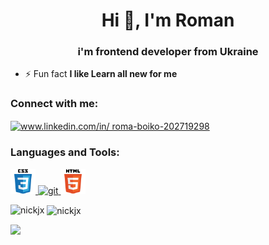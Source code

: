 <h1 align="center">Hi 👋, I'm Roman</h1>
<h3 align="center">i'm frontend developer from Ukraine</h3>

- ⚡ Fun fact **I like Learn all new for me**

<h3 align="left">Connect with me:</h3>
<p align="left">
<a href="https://linkedin.com/in/www.linkedin.com/in/ roma-boiko-202719298" target="blank"><img align="center" src="https://raw.githubusercontent.com/rahuldkjain/github-profile-readme-generator/master/src/images/icons/Social/linked-in-alt.svg" alt="www.linkedin.com/in/ roma-boiko-202719298" height="30" width="40" /></a>
</p>
<h3 align="left">Languages and Tools:</h3>
<p align="left"> <a href="https://www.w3schools.com/css/" target="_blank" rel="noreferrer"> <img src="https://raw.githubusercontent.com/devicons/devicon/master/icons/css3/css3-original-wordmark.svg" alt="css3" width="40" height="40"/> </a> <a href="https://git-scm.com/" target="_blank" rel="noreferrer"> <img src="https://www.vectorlogo.zone/logos/git-scm/git-scm-icon.svg" alt="git" width="40" height="40"/> </a> <a href="https://www.w3.org/html/" target="_blank" rel="noreferrer"> <img src="https://raw.githubusercontent.com/devicons/devicon/master/icons/html5/html5-original-wordmark.svg" alt="html5" width="40" height="40"/> </a> </p>

<p><img align="left" src="https://github-readme-stats.vercel.app/api/top-langs?username=nickjx&show_icons=true&locale=en&layout=compact" alt="nickjx" /></p>

<p>&nbsp;<img align="center" src="https://github-readme-stats.vercel.app/api?username=nickjx&show_icons=true&locale=en" alt="nickjx" /></p>
<a href="https://u8views.com/github/Nickjx"><img src="https://u8views.com/api/v1/github/profiles/102807041/views/day-week-month-total-count.svg"></a>
